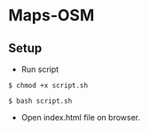 # Maps-OSM

## Setup
  * Run script

 ```$ chmod +x script.sh```
 
 ```$ bash script.sh```
  
* Open index.html file on browser.

